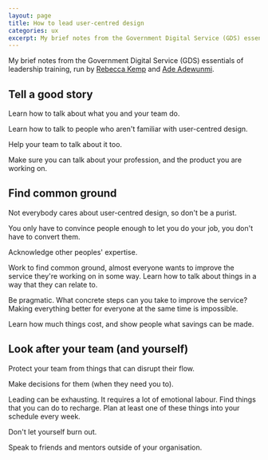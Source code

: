 ```yaml
---
layout: page
title: How to lead user-centred design
categories: ux
excerpt: My brief notes from the Government Digital Service (GDS) essentials of leadership training, run by Rebecca Kemp and Ade Adewunmi.
---
```


<p class="lede">My brief notes from the Government Digital Service (GDS) essentials of leadership training, run by <a href="https://twitter.com/rebeccakemp">Rebecca Kemp</a> and <a href="https://twitter.com/Adewunmi">Ade Adewunmi</a>.</p>

## Tell a good story

Learn how to talk about what you and your team do.

Learn how to talk to people who aren't familiar with user-centred design.

Help your team to talk about it too.

Make sure you can talk about your profession, and the product you are working on.

## Find common ground
Not everybody cares about user-centred design, so don't be a purist.

You only have to convince people enough to let you do your job, you don't have to convert them.

Acknowledge other peoples' expertise.

Work to find common ground, almost everyone wants to improve the service they're working on in some way. Learn how to talk about things in a way that they can relate to.

Be pragmatic. What concrete steps can you take to improve the service? Making everything better for everyone at the same time is impossible.

Learn how much things cost, and show people what savings can be made.

## Look after your team (and yourself)

Protect your team from things that can disrupt their flow.

Make decisions for them (when they need you to).

Leading can be exhausting. It requires a lot of emotional labour. Find things that you can do to recharge. Plan at least one of these things into your schedule every week.

Don't let yourself burn out.

Speak to friends and mentors outside of your organisation.
